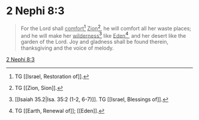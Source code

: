 # 2 Nephi 8:3

> For the Lord shall <u>comfort</u>[^a] <u>Zion</u>[^b], he will comfort all her waste places; and he will make her <u>wilderness</u>[^c] like <u>Eden</u>[^d], and her desert like the garden of the Lord. Joy and gladness shall be found therein, thanksgiving and the voice of melody.

[2 Nephi 8:3](https://www.churchofjesuschrist.org/study/scriptures/bofm/2-ne/8?lang=eng&id=p3#p3)


[^a]: TG [[Israel, Restoration of]].
[^b]: TG [[Zion, Sion]].
[^c]: [[Isaiah 35.2|Isa. 35:2 (1-2, 6-7)]]. TG [[Israel, Blessings of]].
[^d]: TG [[Earth, Renewal of]]; [[Eden]].
